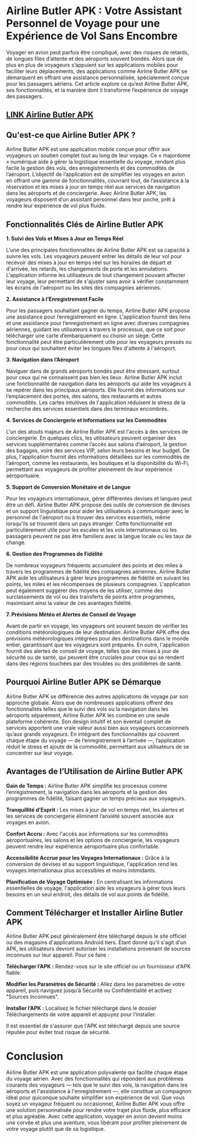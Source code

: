 # Airline Butler APK : Votre Assistant Personnel de Voyage pour une Expérience de Vol Sans Encombre

Voyager en avion peut parfois être compliqué, avec des risques de retards, de longues files d’attente et des aéroports souvent bondés. Alors que de plus en plus de voyageurs s’appuient sur les applications mobiles pour faciliter leurs déplacements, des applications comme Airline Butler APK se démarquent en offrant une assistance personnalisée, spécialement conçue pour les passagers aériens. Cet article explore ce qu’est Airline Butler APK, ses fonctionnalités, et la manière dont il transforme l’expérience de voyage des passagers.

## [LINK Airline Butler APK](https://t.ly/yJAOM)

## Qu'est-ce que Airline Butler APK ?

Airline Butler APK est une application mobile conçue pour offrir aux voyageurs un soutien complet tout au long de leur voyage. Ce « majordome » numérique aide à gérer la logistique essentielle du voyage, rendant plus facile la gestion des vols, des enregistrements et des commodités de l’aéroport. L’objectif de l’application est de simplifier les voyages en avion en offrant une gamme de fonctionnalités, couvrant tout, de l’assistance à la réservation et les mises à jour en temps réel aux services de navigation dans les aéroports et de conciergerie. Avec Airline Butler APK, les voyageurs disposent d’un assistant personnel dans leur poche, prêt à rendre leur expérience de vol plus fluide.

## Fonctionnalités Clés de Airline Butler APK

**1. Suivi des Vols et Mises à Jour en Temps Réel**

L'une des principales fonctionnalités de Airline Butler APK est sa capacité à suivre les vols. Les voyageurs peuvent entrer les détails de leur vol pour recevoir des mises à jour en temps réel sur les horaires de départ et d'arrivée, les retards, les changements de porte et les annulations. L'application informe les utilisateurs de tout changement pouvant affecter leur voyage, leur permettant de s'ajuster sans avoir à vérifier constamment les écrans de l'aéroport ou les sites des compagnies aériennes.

**2. Assistance à l’Enregistrement Facile**

Pour les passagers souhaitant gagner du temps, Airline Butler APK propose une assistance pour l’enregistrement en ligne. L'application fournit des liens et une assistance pour l’enregistrement en ligne avec diverses compagnies aériennes, guidant les utilisateurs à travers le processus, que ce soit pour télécharger une carte d’embarquement ou choisir un siège. Cette fonctionnalité peut être particulièrement utile pour les voyageurs pressés ou pour ceux qui souhaitent éviter les longues files d'attente à l'aéroport.

**3. Navigation dans l’Aéroport**

Naviguer dans de grands aéroports bondés peut être stressant, surtout pour ceux qui ne connaissent pas bien les lieux. Airline Butler APK inclut une fonctionnalité de navigation dans les aéroports qui aide les voyageurs à se repérer dans les principaux aéroports. Elle fournit des informations sur l’emplacement des portes, des salons, des restaurants et autres commodités. Les cartes intuitives de l'application réduisent le stress de la recherche des services essentiels dans des terminaux encombrés.

**4. Services de Conciergerie et Informations sur les Commodités**

L'un des atouts majeurs de Airline Butler APK est l'accès à des services de conciergerie. En quelques clics, les utilisateurs peuvent organiser des services supplémentaires comme l’accès aux salons d’aéroport, la gestion des bagages, voire des services VIP, selon leurs besoins et leur budget. De plus, l'application fournit des informations détaillées sur les commodités de l’aéroport, comme les restaurants, les boutiques et la disponibilité du Wi-Fi, permettant aux voyageurs de profiter pleinement de leur expérience aéroportuaire.

**5. Support de Conversion Monétaire et de Langue**

Pour les voyageurs internationaux, gérer différentes devises et langues peut être un défi. Airline Butler APK propose des outils de conversion de devises et un support linguistique pour aider les utilisateurs à communiquer avec le personnel de l'aéroport ou à trouver des services essentiels, même lorsqu'ils se trouvent dans un pays étranger. Cette fonctionnalité est particulièrement utile pour les escales et les vols internationaux où les passagers peuvent ne pas être familiers avec la langue locale ou les taux de change.

**6. Gestion des Programmes de Fidélité**

De nombreux voyageurs fréquents accumulent des points et des miles à travers les programmes de fidélité des compagnies aériennes. Airline Butler APK aide les utilisateurs à gérer leurs programmes de fidélité en suivant les points, les miles et les récompenses de plusieurs compagnies. L'application peut également suggérer des moyens de les utiliser, comme des surclassements de vol ou des transferts de points entre programmes, maximisant ainsi la valeur de ces avantages fidélité.

**7. Prévisions Météo et Alertes de Conseil de Voyage**

Avant de partir en voyage, les voyageurs ont souvent besoin de vérifier les conditions météorologiques de leur destination. Airline Butler APK offre des prévisions météorologiques intégrées pour des destinations dans le monde entier, garantissant que les voyageurs sont préparés. En outre, l'application fournit des alertes de conseil de voyage, telles que des mises à jour de sécurité ou de santé, qui peuvent être cruciales pour ceux qui se rendent dans des régions touchées par des troubles ou des problèmes de santé.

## Pourquoi Airline Butler APK se Démarque

Airline Butler APK se différencie des autres applications de voyage par son approche globale. Alors que de nombreuses applications offrent des fonctionnalités telles que le suivi des vols ou la navigation dans les aéroports séparément, Airline Butler APK les combine en une seule plateforme cohérente. Son design intuitif et son éventail complet de services apportent une vraie valeur aussi bien aux voyageurs occasionnels qu’aux grands voyageurs. En intégrant des fonctionnalités qui couvrent chaque étape du voyage — de l’enregistrement à l’arrivée —, l’application réduit le stress et ajoute de la commodité, permettant aux utilisateurs de se concentrer sur leur voyage.

## Avantages de l’Utilisation de Airline Butler APK

**Gain de Temps :** Airline Butler APK simplifie les processus comme l’enregistrement, la navigation dans les aéroports et la gestion des programmes de fidélité, faisant gagner un temps précieux aux voyageurs.

**Tranquillité d’Esprit :** Les mises à jour de vol en temps réel, les alertes et les services de conciergerie éliminent l’anxiété souvent associée aux voyages en avion.

**Confort Accru :** Avec l'accès aux informations sur les commodités aéroportuaires, les salons et les options de conciergerie, les voyageurs peuvent rendre leur expérience aéroportuaire plus confortable.

**Accessibilité Accrue pour les Voyages Internationaux :** Grâce à la conversion de devises et au support linguistique, l'application rend les voyages internationaux plus accessibles et moins intimidants.

**Planification de Voyage Optimisée :** En centralisant les informations essentielles de voyage, l'application aide les voyageurs à gérer tous leurs besoins en un seul endroit, des détails de vol aux points de fidélité.

## Comment Télécharger et Installer Airline Butler APK

Airline Butler APK peut généralement être téléchargé depuis le site officiel ou des magasins d'applications Android tiers. Étant donné qu'il s'agit d'un APK, les utilisateurs devront autoriser les installations provenant de sources inconnues sur leur appareil. Pour ce faire :

**Télécharger l’APK :** Rendez-vous sur le site officiel ou un fournisseur d'APK fiable.

**Modifier les Paramètres de Sécurité :** Allez dans les paramètres de votre appareil, puis naviguez jusqu’à Sécurité ou Confidentialité et activez "Sources Inconnues".

**Installer l’APK :** Localisez le fichier téléchargé dans le dossier Téléchargements de votre appareil et appuyez pour l’installer.

Il est essentiel de s'assurer que l'APK est téléchargé depuis une source réputée pour éviter tout risque de sécurité.

# Conclusion

Airline Butler APK est une application polyvalente qui facilite chaque étape du voyage aérien. Avec des fonctionnalités qui répondent aux problèmes courants des voyageurs — tels que le suivi des vols, la navigation dans les aéroports et l'assistance à l'enregistrement —, elle constitue un compagnon idéal pour quiconque souhaite simplifier son expérience de vol. Que vous soyez un voyageur fréquent ou occasionnel, Airline Butler APK vous offre une solution personnalisée pour rendre votre trajet plus fluide, plus efficace et plus agréable. Avec cette application, voyager en avion devient moins une corvée et plus une aventure, vous libérant pour profiter pleinement de votre voyage plutôt que de sa logistique.

